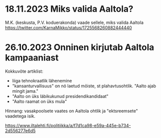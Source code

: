 
# 18.11.2023 Miks valida Aaltola?

M.K. (keskusta, P.V. koduerakonda) vaade sellele, miks valida Aaltola
https://twitter.com/KarnaMikko/status/1725568260882444440

# 26.10.2023  Onninen kirjutab Aaltola kampaaniast 

Kokkuvõte artiklist: 
* liiga tehnokraatlik lähenemine
* "kansanturvallisuus" on nö laetud mõiste, st plahavtusohtlik. "Aalto ajab mingit jama." 
* "Aalto on üks läbikukunud presidendikandidaat"
* "Aalto raamat on üks mula"

Hinnang: vasakpoolsete vaates on Aaltola ohtlik ja "ektsreemsete" vaadetega isik. 

https://www.iltalehti.fi/politiikka/a/f7d1ca98-e59a-445e-b734-2d556277e6d5





